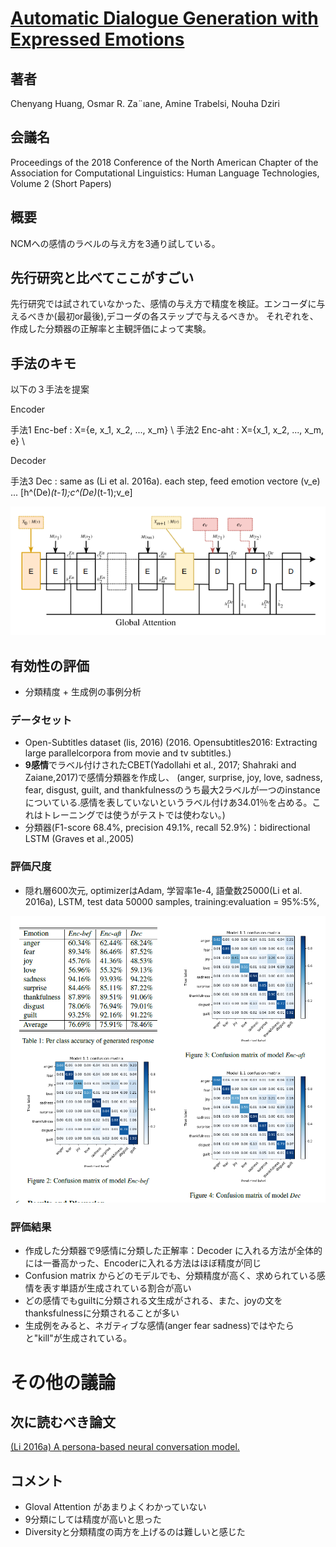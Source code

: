 # [Automatic Dialogue Generation with Expressed Emotions](https://www.aclweb.org/anthology/N18-2008)

## 著者
Chenyang Huang, Osmar R. Za¨ıane, Amine Trabelsi, Nouha Dziri
## 会議名
Proceedings of the 2018 Conference of the North American Chapter of the Association 
for Computational Linguistics: Human Language Technologies, Volume 2 (Short Papers)

## 概要
NCMへの感情のラベルの与え方を3通り試している。

## 先行研究と比べてここがすごい
先行研究では試されていなかった、感情の与え方で精度を検証。エンコーダに与えるべきか(最初or最後),デコーダの各ステップで与えるべきか。
それぞれを、作成した分類器の正解率と主観評価によって実験。

## 手法のキモ
以下の３手法を提案

Encoder

手法1 Enc-bef : X={e, x_1, x_2, ..., x_m}  \\
手法2 Enc-aht : X={x_1, x_2, ..., x_m, e}  \\

Decoder

手法3 Dec : same as (Li et al. 2016a). each step, feed emotion vectore (v_e) ... [h^(De)_(t-1);c^(De)_(t-1);v_e]

![figure1](https://github.com/AsaiSara/Scholar/blob/picture/Generation%20model/Emotion%20expression/Automatic_Emo2018.png)

## 有効性の評価
* 分類精度 + 生成例の事例分析

### データセット
* Open-Subtitles dataset (lis, 2016) 
(2016. Opensubtitles2016: Extracting large parallelcorpora from movie and tv subtitles.)
* **9感情**でラベル付けされたCBET(Yadollahi et al., 2017; Shahraki and Zaiane,2017)で感情分類器を作成し、
(anger, surprise, joy, love, sadness, fear, disgust, guilt, and thankfulnessのうち最大2ラベルが一つのinstanceについている.感情を表していないというラベル付けあ34.01％を占める。これはトレーニングでは使うがテストでは使わない。)
* 分類器(F1-score 68.4%, precision 49.1%, recall 52.9%)：bidirectional LSTM (Graves et al.,2005)

### 評価尺度
* 隠れ層600次元, optimizerはAdam, 学習率1e-4, 語彙数25000(Li et al. 2016a), LSTM, test data 50000 samples, training:evaluation = 95%:5%,

![figure1](https://github.com/AsaiSara/Scholar/blob/picture/Generation%20model/Emotion%20expression/Automatic_Emo2018_eval.png)

### 評価結果
* 作成した分類器で9感情に分類した正解率：Decoder に入れる方法が全体的には一番高かった、Encoderに入れる方法はほぼ精度が同じ
* Confusion matrix からどのモデルでも、分類精度が高く、求められている感情を表す単語が生成されている割合が高い
* どの感情でもguiltに分類される文生成がされる、また、joyの文をthanksfulnessに分類されることが多い
* 生成例をみると、ネガティブな感情(anger fear sadness)ではやたらと"kill"が生成されている。


# その他の議論

## 次に読むべき論文
[(Li 2016a) A persona-based neural conversation model.](https://www.aclweb.org/anthology/P16-1094)


## コメント
* Gloval Attention があまりよくわかっていない
* 9分類にしては精度が高いと思った
* Diversityと分類精度の両方を上げるのは難しいと感じた
